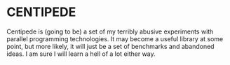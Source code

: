
CENTIPEDE
=========

Centipede is (going to be) a set of my terribly abusive experiments with
parallel programming technologies. It may become a useful library at some point,
but more likely, it will just be a set of benchmarks and abandoned ideas. I am
sure I will learn a hell of a lot either way.
